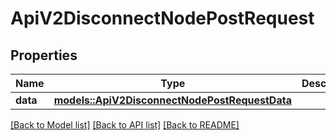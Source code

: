 # ApiV2DisconnectNodePostRequest

## Properties

Name | Type | Description | Notes
------------ | ------------- | ------------- | -------------
**data** | [**models::ApiV2DisconnectNodePostRequestData**](_api_v2_disconnect_node_post_request_data.md) |  | 

[[Back to Model list]](../README.md#documentation-for-models) [[Back to API list]](../README.md#documentation-for-api-endpoints) [[Back to README]](../README.md)


